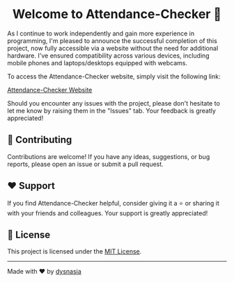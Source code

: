 <h1 align="center">Welcome to Attendance-Checker 👋</h1>

As I continue to work independently and gain more experience in programming, I'm pleased to announce the successful completion of this project, now fully accessible via a website without the need for additional hardware. I've ensured compatibility across various devices, including mobile phones and laptops/desktops equipped with webcams.

To access the Attendance-Checker website, simply visit the following link:

[Attendance-Checker Website](https://dysnasia.github.io/Attendance-Checker/)

Should you encounter any issues with the project, please don't hesitate to let me know by raising them in the "Issues" tab. Your feedback is greatly appreciated!

## 🤝 Contributing

Contributions are welcome! If you have any ideas, suggestions, or bug reports, please open an issue or submit a pull request.

## ❤️ Support

If you find Attendance-Checker helpful, consider giving it a ⭐️ or sharing it with your friends and colleagues. Your support is greatly appreciated!

## 📝 License

This project is licensed under the [MIT License](LICENSE).

---

Made with ❤️ by [dysnasia](https://github.com/yourusername)
